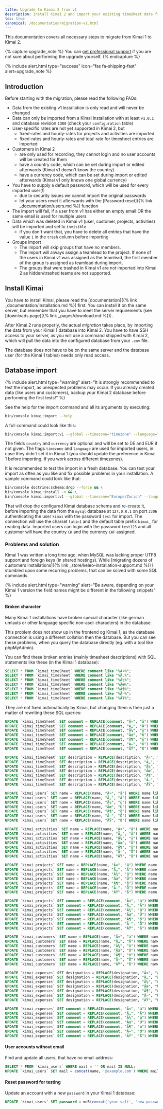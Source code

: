 ```yaml
---
title: Upgrade to Kimai 2 from v1
description: Install Kimai 2 and import your existing timesheet data from Kimai 1
toc: true
canonical: /documentation/migration-v1.html
---
```


This documentation covers all necessary steps to migrate from Kimai 1 to Kimai 2.

{% capture upgrade_note %}
You can <a href="{% link _store/keleo-installation-support.md %}">get professional support</a> if you are not sure about performing the upgrade yourself. 
{% endcapture %}

{% include alert.html type="success" icon="fas fa-shipping-fast" alert=upgrade_note %} 

## Introduction

Before starting with the migration, please read the following FAQs:

- Data from the existing v1 installation is only read and will never be changed
- Data can only be imported from a Kimai installation with at least `v1.0.1` and database revision `1388` (check your `configuration` table)
- User-specific rates are not yet supported in Kimai 2, but
  - fixed-rates and hourly-rates for projects and activities are imported
  - fixed-rates and hourly-rates and total rate for timesheet entries are imported
- Customers in Kimai 2
  - are only used for recording, they cannot login and no user accounts will be created for them
  - have a country code, which can be set during import or edited afterwards (Kimai v1 doesn't know the country)
  - have a currency code, which can be set during import or edited afterwards (Kimai v1 only knows one global currency)
- You have to supply a default password, which will be used for every imported user(!)
  - due to security issues we cannot import the original passwords
  - let your users reset it afterwards with the [Password reset]({% link _documentation/users.md %}) function
- The import will fail, if a user from v1 has either an empty email OR the same email is used for multiple users
- Data which was deleted in Kimai v1 (user, customer, projects, activities) will be imported and set to `invisible`
  - if you don't want that, you have to delete all entries that have the value `1` in the `trash` column before importing
- Groups import
  - The import will skip groups that have no members. 
  - The import will always assign a teamlead to the project. If none of the users in Kimai v1 was assigned as the teamlead, the first member of the group is assigned as teamlead during import. 
  - The groups that were trashed in Kimai v1 are not imported into Kimai 2 as hidden/trashed teams are not supported.

## Install Kimai

You have to install Kimai, please read the [documentation]({% link _documentation/installation.md %}) first.
You can install it on the same server, but remember that you have to meet the server requirements (see [downloads page]({% link _pages/download.md %})).

After Kimai 2 runs properly, the actual *migration* takes place, by importing the data from your Kimai 1 database into Kimai 2.
You have to have SSH access to your server, as you will use a command shipped with Kimai 2, which will pull the data into the configured database from your `.env` file.

The database does not have to be on the same server and the database user (for the Kimai 1 tables) needs only read access.
     
## Database import

{% include alert.html type="warning" alert="It is strongly recommended to test the import, as unexpected problems may occur. If you already created data (like users and customers), backup your Kimai 2 database before performing the first tests!" %} 

See the help for the import command and all its arguments by executing:

```bash
bin/console kimai:import --help
```

A full command could look like this:
```bash
bin/console kimai:import:v1 --global --timezone="timezone" --language="language" "mysql://user:password@127.0.0.1:3306/database?charset=utf8" "db_prefix" "password" "country" "currency" 
```

The fields `country` and `currency` are optional and will be set to DE and EUR if not given.
The flags `timezone` and `language` are used for imported users, in case they didn't set it in Kimai 1 (you should update the preference in Kimai 1 before importing, if you work across different timezones).

It is recommended to test the import in a fresh database. You can test your import as often as you like and fix possible problems in your installation.
A sample command could look like that:
```bash
bin/console doctrine:schema:drop --force && \
bin/console kimai:install -n && \
bin/console kimai:import:v1 --global --timezone="Europe/Zurich" --language="ch" "mysql://kimai:test@127.0.0.1:3306/kimai?charset=latin1" "kimai_" "NEW-PASSWORD-1234" "CH" "CHF"
```
That will drop the configured Kimai database schema and re-create it, before importing the data from the `mysql` database at `127.0.0.1` on port `3306` authenticating the user `kimai` with the password `test` for import.
The connection will use the charset `latin1` and the default table prefix `kimai_` for reading data. Imported users can login with the password `test123` and all customer will have the country `CH` and the currency `CHF` assigned.

### Problems and solution

Kimai 1 was written a long time ago, when MySQL was lacking proper UTF8 support and foreign keys (in shared hostings).
While [migrating dozens of customers installations]({% link _store/keleo-installation-support.md %}) I stumbled upon some recurring problems, 
that can be solved with some SQL commands.  

{% include alert.html type="warning" alert="Be aware, depending on your Kimai 1 version the field names might be different in the following snippets" %} 

#### Broken character

Many Kimai 1 installations have broken special character (like german umlauts or other language specific non-ascii characters) in the database.

This problem does not show up in the frontend og Kimai 1, as the database connection is using a different collation then the database. 
But you can see these problems, when you query the database directly (eg. with a tool like phpMyAdmin). 

You can find these broken entries (mainly timesheet descriptions) with SQL statements like these (in the Kimai 1 database):
```sql 
SELECT * FROM `kimai_timeSheet` WHERE comment like "%Ã¤%";
SELECT * FROM `kimai_timeSheet` WHERE comment like "%Ã„%";
SELECT * FROM `kimai_timeSheet` WHERE comment like "%Ã¼%";
SELECT * FROM `kimai_timeSheet` WHERE comment like "%Ãœ%";
SELECT * FROM `kimai_timeSheet` WHERE comment like "%Ã¶%";
SELECT * FROM `kimai_timeSheet` WHERE comment like "%Ã–%";
SELECT * FROM `kimai_timeSheet` WHERE comment like "%ÃŸ%";
```

They are not fixed automatically by Kimai, but changing them is then just a matter of rewriting these SQL queries:
```sql 
UPDATE `kimai_timeSheet` SET comment = REPLACE(comment, "Ã¤", "ä") WHERE comment like "%Ã¤%";
UPDATE `kimai_timeSheet` SET comment = REPLACE(comment, "Ã„", "Ä") WHERE comment like "%Ã„%";
UPDATE `kimai_timeSheet` SET comment = REPLACE(comment, "Ã¼", "ü") WHERE comment like "%Ã¼%";
UPDATE `kimai_timeSheet` SET comment = REPLACE(comment, "Ãœ", "Ü") WHERE comment like "%Ãœ%";
UPDATE `kimai_timeSheet` SET comment = REPLACE(comment, "Ã¶", "ö") WHERE comment like "%Ã¶%";
UPDATE `kimai_timeSheet` SET comment = REPLACE(comment, "Ã–", "Ö") WHERE comment like "%Ã–%";
UPDATE `kimai_timeSheet` SET comment = REPLACE(comment, "ÃŸ", "ß") WHERE comment like "%ÃŸ%";

UPDATE `kimai_timeSheet` SET description = REPLACE(description, "Ã¤", "ä") WHERE description like "%Ã¤%";
UPDATE `kimai_timeSheet` SET description = REPLACE(description, "Ã„", "Ä") WHERE description like "%Ã„%";
UPDATE `kimai_timeSheet` SET description = REPLACE(description, "Ã¼", "ü") WHERE description like "%Ã¼%";
UPDATE `kimai_timeSheet` SET description = REPLACE(description, "Ãœ", "Ü") WHERE description like "%Ãœ%";
UPDATE `kimai_timeSheet` SET description = REPLACE(description, "Ã¶", "ö") WHERE description like "%Ã¶%";
UPDATE `kimai_timeSheet` SET description = REPLACE(description, "Ã–", "Ö") WHERE description like "%Ã–%";
UPDATE `kimai_timeSheet` SET description = REPLACE(description, "ÃŸ", "ß") WHERE description like "%ÃŸ%";

UPDATE `kimai_users` SET name = REPLACE(name, "Ã¤", "ä") WHERE name like "%Ã¤%";
UPDATE `kimai_users` SET name = REPLACE(name, "Ã„", "Ä") WHERE name like "%Ã„%";
UPDATE `kimai_users` SET name = REPLACE(name, "Ã¼", "ü") WHERE name like "%Ã¼%";
UPDATE `kimai_users` SET name = REPLACE(name, "Ãœ", "Ü") WHERE name like "%Ãœ%";
UPDATE `kimai_users` SET name = REPLACE(name, "Ã¶", "ö") WHERE name like "%Ã¶%";
UPDATE `kimai_users` SET name = REPLACE(name, "Ã–", "Ö") WHERE name like "%Ã–%";
UPDATE `kimai_users` SET name = REPLACE(name, "ÃŸ", "ß") WHERE name like "%ÃŸ%";

UPDATE `kimai_activities` SET name = REPLACE(name, "Ã¤", "ä") WHERE name like "%Ã¤%";
UPDATE `kimai_activities` SET name = REPLACE(name, "Ã„", "Ä") WHERE name like "%Ã„%";
UPDATE `kimai_activities` SET name = REPLACE(name, "Ã¼", "ü") WHERE name like "%Ã¼%";
UPDATE `kimai_activities` SET name = REPLACE(name, "Ãœ", "Ü") WHERE name like "%Ãœ%";
UPDATE `kimai_activities` SET name = REPLACE(name, "Ã¶", "ö") WHERE name like "%Ã¶%";
UPDATE `kimai_activities` SET name = REPLACE(name, "Ã–", "Ö") WHERE name like "%Ã–%";
UPDATE `kimai_activities` SET name = REPLACE(name, "ÃŸ", "ß") WHERE name like "%ÃŸ%";

UPDATE `kimai_projects` SET name = REPLACE(name, "Ã¤", "ä") WHERE name like "%Ã¤%";
UPDATE `kimai_projects` SET name = REPLACE(name, "Ã„", "Ä") WHERE name like "%Ã„%";
UPDATE `kimai_projects` SET name = REPLACE(name, "Ã¼", "ü") WHERE name like "%Ã¼%";
UPDATE `kimai_projects` SET name = REPLACE(name, "Ãœ", "Ü") WHERE name like "%Ãœ%";
UPDATE `kimai_projects` SET name = REPLACE(name, "Ã¶", "ö") WHERE name like "%Ã¶%";
UPDATE `kimai_projects` SET name = REPLACE(name, "Ã–", "Ö") WHERE name like "%Ã–%";
UPDATE `kimai_projects` SET name = REPLACE(name, "ÃŸ", "ß") WHERE name like "%ÃŸ%";

UPDATE `kimai_projects` SET comment = REPLACE(comment, "Ã¤", "ä") WHERE comment like "%Ã¤%";
UPDATE `kimai_projects` SET comment = REPLACE(comment, "Ã„", "Ä") WHERE comment like "%Ã„%";
UPDATE `kimai_projects` SET comment = REPLACE(comment, "Ã¼", "ü") WHERE comment like "%Ã¼%";
UPDATE `kimai_projects` SET comment = REPLACE(comment, "Ãœ", "Ü") WHERE comment like "%Ãœ%";
UPDATE `kimai_projects` SET comment = REPLACE(comment, "Ã¶", "ö") WHERE comment like "%Ã¶%";
UPDATE `kimai_projects` SET comment = REPLACE(comment, "Ã–", "Ö") WHERE comment like "%Ã–%";
UPDATE `kimai_projects` SET comment = REPLACE(comment, "ÃŸ", "ß") WHERE comment like "%ÃŸ%";

UPDATE `kimai_customers` SET name = REPLACE(name, "Ã¤", "ä") WHERE name like "%Ã¤%";
UPDATE `kimai_customers` SET name = REPLACE(name, "Ã„", "Ä") WHERE name like "%Ã„%";
UPDATE `kimai_customers` SET name = REPLACE(name, "Ã¼", "ü") WHERE name like "%Ã¼%";
UPDATE `kimai_customers` SET name = REPLACE(name, "Ãœ", "Ü") WHERE name like "%Ãœ%";
UPDATE `kimai_customers` SET name = REPLACE(name, "Ã¶", "ö") WHERE name like "%Ã¶%";
UPDATE `kimai_customers` SET name = REPLACE(name, "Ã–", "Ö") WHERE name like "%Ã–%";
UPDATE `kimai_customers` SET name = REPLACE(name, "ÃŸ", "ß") WHERE name like "%ÃŸ%";

UPDATE `kimai_expenses` SET designation = REPLACE(designation, "Ã¤", "ä") WHERE designation like "%Ã¤%";
UPDATE `kimai_expenses` SET designation = REPLACE(designation, "Ã„", "Ä") WHERE designation like "%Ã„%";
UPDATE `kimai_expenses` SET designation = REPLACE(designation, "Ã¼", "ü") WHERE designation like "%Ã¼%";
UPDATE `kimai_expenses` SET designation = REPLACE(designation, "Ãœ", "Ü") WHERE designation like "%Ãœ%";
UPDATE `kimai_expenses` SET designation = REPLACE(designation, "Ã¶", "ö") WHERE designation like "%Ã¶%";
UPDATE `kimai_expenses` SET designation = REPLACE(designation, "Ã–", "Ö") WHERE designation like "%Ã–%";
UPDATE `kimai_expenses` SET designation = REPLACE(designation, "ÃŸ", "ß") WHERE designation like "%ÃŸ%";

UPDATE `kimai_expenses` SET comment = REPLACE(comment, "Ã¤", "ä") WHERE comment like "%Ã¤%";
UPDATE `kimai_expenses` SET comment = REPLACE(comment, "Ã„", "Ä") WHERE comment like "%Ã„%";
UPDATE `kimai_expenses` SET comment = REPLACE(comment, "Ã¼", "ü") WHERE comment like "%Ã¼%";
UPDATE `kimai_expenses` SET comment = REPLACE(comment, "Ãœ", "Ü") WHERE comment like "%Ãœ%";
UPDATE `kimai_expenses` SET comment = REPLACE(comment, "Ã¶", "ö") WHERE comment like "%Ã¶%";
UPDATE `kimai_expenses` SET comment = REPLACE(comment, "Ã–", "Ö") WHERE comment like "%Ã–%";
UPDATE `kimai_expenses` SET comment = REPLACE(comment, "ÃŸ", "ß") WHERE comment like "%ÃŸ%";
```

#### User accounts without email

Find and update all users, that have no email address: 
```sql
SELECT * FROM `kimai_users` WHERE mail = '' OR mail IS NULL;
UPDATE `kimai_users` SET mail = concat(name, '@example.com') WHERE mail = '' OR mail IS NULL;
```

#### Reset password for testing

Update an account with a new `password` in your Kimai 1 database:
```sql
UPDATE `kimai_users` SET password = md5(concat('your-salt', 'new-password', 'your-salt')) WHERE userID = XYZ;
```
